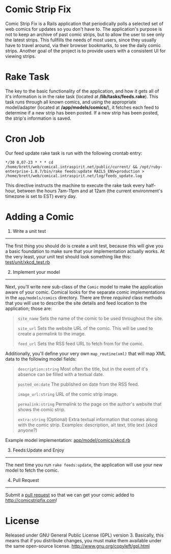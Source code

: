 Comic Strip Fix
==============
Comic Strip Fix is a Rails application that periodically polls a selected set of web comics for updates so you don't have to. The application's purpose is not to keep an archive of past comic strips, but to allow the user to see only the latest strips. This fullfills the needs of most users, since they usually have to travel around, via their browser bookmarks, to see the daily comic strips. Another goal of the project is to provide users with a consistent UI for viewing strips.

Rake Task
======

The key to the basic functionality of the application, and how it gets all of it's information is in the rake task (located at **/lib/tasks/feeds.rake**). This task runs through all known comics, and using the appropriate model/adapter (located at **/app/models/comics/**), it fetches each feed to determine if a new strip has been posted. If a new strip has been posted, the strip's information is saved.

Cron Job
======

Our feed update rake task is run with the following crontab entry:

`*/30 0,07-23 * * * cd /home/brett/web/comical.intraspirit.net/public/current/ && /opt/ruby-enterprise-1.8.7/bin/rake feeds:update RAILS_ENV=production > /home/brett/web/comical.intraspirit.net/log/feeds_update.log`

This directive instructs the machine to execute the rake task every half-hour, between the hours 7am-11pm and at 12am (the current environment's timezone is set to EST) every day.

Adding a Comic
======

1. Write a unit test
------
The first thing you should do is create a unit test, because this will give you a basic foundation to make sure that your implementation actually works. At the very least, your unit test should look something like this: [test/unit/xkcd_test.rb](http://github.com/brettbuddin/comical/blob/master/test/unit/xkcd_test.rb)

2. Implement your model
------
Next, you'll write new sub-class of the `Comic` model to make the application aware of your comic. Comical looks for the separate comic implementations in the `app/models/comics` directory. There are three *required* class methods that you will use to describe the site details and feed location to the application; those are:

> `site_name` Sets the name of the comic to be used throughout the site.
>
> `site_url` Sets the website URL of the comic. This will be used to create a permalink to the image.
>
> `feed_url` Sets the RSS feed URL to fetch from for the comic.

Additionally, you'll define your very own `map_routine(xml)` that will map XML data to the following model fields:

> `description:string` Most often the title, but in the event of it's absence can be filled with a textual date.
>
> `posted_on:date` The published on date from the RSS feed.
>
> `image_url:string`  URL of the comic strip image.
>
> `permalink:string` Permalink to the page on the author's website that shows the comic strip.
>
> `extra:string` (Optional) Extra textual information that comes along with the comic strip. Examples: description, alt text, title text (xkcd anyone?)

Example model implementation: [app/model/comics/xkcd.rb](http://github.com/brettbuddin/comical/blob/master/app/models/comics/xkcd.rb)

3. Feeds:Update and Enjoy
------
The next time you run `rake feeds:update`, the application will use your new model to fetch the comic.

4. Pull Request
------
Submit a [pull request](http://github.com/brettbuddin/comical/pull_request/) so that we can get your comic added to http://comicstripfix.com!

License
======
Released under GNU General Public License (GPL) version 3. Basically, this means that if you distribute changes, you must make them available under the same open-source license. http://www.gnu.org/copyleft/gpl.html
